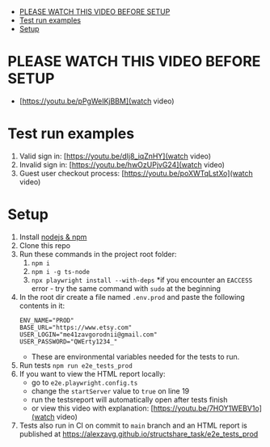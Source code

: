 - [PLEASE WATCH THIS VIDEO BEFORE SETUP](#please-watch-this-video-before-setup)
- [Test run examples](#test-run-examples)
- [Setup](#setup)

# PLEASE WATCH THIS VIDEO BEFORE SETUP 
- [https://youtu.be/pPgWeIKjBBM](watch video)

# Test run examples
1. Valid sign in: [https://youtu.be/dIj8_iqZnHY](watch video)
2. Invalid sign in: [https://youtu.be/hwOzUPjvG24](watch video)
3. Guest user checkout process: [https://youtu.be/poXWTqLstXo](watch video)

# Setup
1. Install [nodejs & npm](https://nodejs.org/en/) 
2. Clone this repo
3. Run these commands in the project root folder:
   1. `npm i`
   2. `npm i -g ts-node`
   3. `npx playwright install --with-deps`
   *if you encounter an `EACCESS` error - try the same command with `sudo` at the beginning
4. In the root dir create a file named `.env.prod` and paste the following contents in it:
   ```
   ENV_NAME="PROD"
   BASE_URL="https://www.etsy.com"
   USER_LOGIN="me41zavgorodnii@gmail.com"
   USER_PASSWORD="QWErty1234_"
   ```
   - These are environmental variables needed for the tests to run.
5. Run tests `npm run e2e_tests_prod`
6. If you want to view the HTML report locally:
   - go to `e2e.playwright.config.ts`
   - change the `startServer` value to `true` on line 19
   - run the testsreport will automatically open after tests finish
   - or view this video with explanation: [https://youtu.be/7HOY1WEBV1o](watch video)
7. Tests also run in CI on commit to `main` branch and an HTML report is published at https://alexzavg.github.io/structshare_task/e2e_tests_prod
